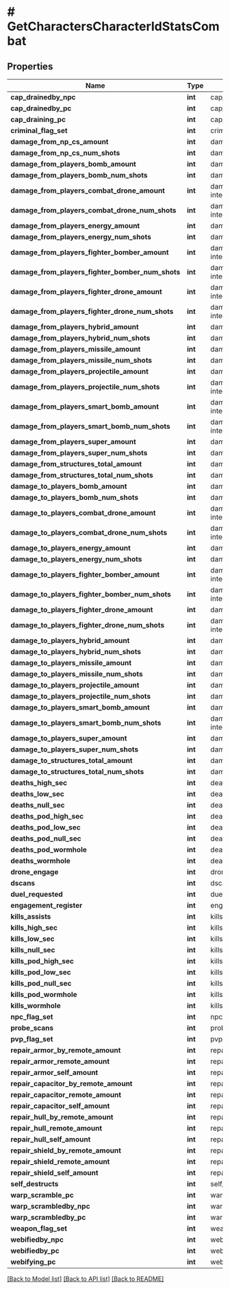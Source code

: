# # GetCharactersCharacterIdStatsCombat

## Properties

Name | Type | Description | Notes
------------ | ------------- | ------------- | -------------
**cap_drainedby_npc** | **int** | cap_drainedby_npc integer | [optional] 
**cap_drainedby_pc** | **int** | cap_drainedby_pc integer | [optional] 
**cap_draining_pc** | **int** | cap_draining_pc integer | [optional] 
**criminal_flag_set** | **int** | criminal_flag_set integer | [optional] 
**damage_from_np_cs_amount** | **int** | damage_from_np_cs_amount integer | [optional] 
**damage_from_np_cs_num_shots** | **int** | damage_from_np_cs_num_shots integer | [optional] 
**damage_from_players_bomb_amount** | **int** | damage_from_players_bomb_amount integer | [optional] 
**damage_from_players_bomb_num_shots** | **int** | damage_from_players_bomb_num_shots integer | [optional] 
**damage_from_players_combat_drone_amount** | **int** | damage_from_players_combat_drone_amount integer | [optional] 
**damage_from_players_combat_drone_num_shots** | **int** | damage_from_players_combat_drone_num_shots integer | [optional] 
**damage_from_players_energy_amount** | **int** | damage_from_players_energy_amount integer | [optional] 
**damage_from_players_energy_num_shots** | **int** | damage_from_players_energy_num_shots integer | [optional] 
**damage_from_players_fighter_bomber_amount** | **int** | damage_from_players_fighter_bomber_amount integer | [optional] 
**damage_from_players_fighter_bomber_num_shots** | **int** | damage_from_players_fighter_bomber_num_shots integer | [optional] 
**damage_from_players_fighter_drone_amount** | **int** | damage_from_players_fighter_drone_amount integer | [optional] 
**damage_from_players_fighter_drone_num_shots** | **int** | damage_from_players_fighter_drone_num_shots integer | [optional] 
**damage_from_players_hybrid_amount** | **int** | damage_from_players_hybrid_amount integer | [optional] 
**damage_from_players_hybrid_num_shots** | **int** | damage_from_players_hybrid_num_shots integer | [optional] 
**damage_from_players_missile_amount** | **int** | damage_from_players_missile_amount integer | [optional] 
**damage_from_players_missile_num_shots** | **int** | damage_from_players_missile_num_shots integer | [optional] 
**damage_from_players_projectile_amount** | **int** | damage_from_players_projectile_amount integer | [optional] 
**damage_from_players_projectile_num_shots** | **int** | damage_from_players_projectile_num_shots integer | [optional] 
**damage_from_players_smart_bomb_amount** | **int** | damage_from_players_smart_bomb_amount integer | [optional] 
**damage_from_players_smart_bomb_num_shots** | **int** | damage_from_players_smart_bomb_num_shots integer | [optional] 
**damage_from_players_super_amount** | **int** | damage_from_players_super_amount integer | [optional] 
**damage_from_players_super_num_shots** | **int** | damage_from_players_super_num_shots integer | [optional] 
**damage_from_structures_total_amount** | **int** | damage_from_structures_total_amount integer | [optional] 
**damage_from_structures_total_num_shots** | **int** | damage_from_structures_total_num_shots integer | [optional] 
**damage_to_players_bomb_amount** | **int** | damage_to_players_bomb_amount integer | [optional] 
**damage_to_players_bomb_num_shots** | **int** | damage_to_players_bomb_num_shots integer | [optional] 
**damage_to_players_combat_drone_amount** | **int** | damage_to_players_combat_drone_amount integer | [optional] 
**damage_to_players_combat_drone_num_shots** | **int** | damage_to_players_combat_drone_num_shots integer | [optional] 
**damage_to_players_energy_amount** | **int** | damage_to_players_energy_amount integer | [optional] 
**damage_to_players_energy_num_shots** | **int** | damage_to_players_energy_num_shots integer | [optional] 
**damage_to_players_fighter_bomber_amount** | **int** | damage_to_players_fighter_bomber_amount integer | [optional] 
**damage_to_players_fighter_bomber_num_shots** | **int** | damage_to_players_fighter_bomber_num_shots integer | [optional] 
**damage_to_players_fighter_drone_amount** | **int** | damage_to_players_fighter_drone_amount integer | [optional] 
**damage_to_players_fighter_drone_num_shots** | **int** | damage_to_players_fighter_drone_num_shots integer | [optional] 
**damage_to_players_hybrid_amount** | **int** | damage_to_players_hybrid_amount integer | [optional] 
**damage_to_players_hybrid_num_shots** | **int** | damage_to_players_hybrid_num_shots integer | [optional] 
**damage_to_players_missile_amount** | **int** | damage_to_players_missile_amount integer | [optional] 
**damage_to_players_missile_num_shots** | **int** | damage_to_players_missile_num_shots integer | [optional] 
**damage_to_players_projectile_amount** | **int** | damage_to_players_projectile_amount integer | [optional] 
**damage_to_players_projectile_num_shots** | **int** | damage_to_players_projectile_num_shots integer | [optional] 
**damage_to_players_smart_bomb_amount** | **int** | damage_to_players_smart_bomb_amount integer | [optional] 
**damage_to_players_smart_bomb_num_shots** | **int** | damage_to_players_smart_bomb_num_shots integer | [optional] 
**damage_to_players_super_amount** | **int** | damage_to_players_super_amount integer | [optional] 
**damage_to_players_super_num_shots** | **int** | damage_to_players_super_num_shots integer | [optional] 
**damage_to_structures_total_amount** | **int** | damage_to_structures_total_amount integer | [optional] 
**damage_to_structures_total_num_shots** | **int** | damage_to_structures_total_num_shots integer | [optional] 
**deaths_high_sec** | **int** | deaths_high_sec integer | [optional] 
**deaths_low_sec** | **int** | deaths_low_sec integer | [optional] 
**deaths_null_sec** | **int** | deaths_null_sec integer | [optional] 
**deaths_pod_high_sec** | **int** | deaths_pod_high_sec integer | [optional] 
**deaths_pod_low_sec** | **int** | deaths_pod_low_sec integer | [optional] 
**deaths_pod_null_sec** | **int** | deaths_pod_null_sec integer | [optional] 
**deaths_pod_wormhole** | **int** | deaths_pod_wormhole integer | [optional] 
**deaths_wormhole** | **int** | deaths_wormhole integer | [optional] 
**drone_engage** | **int** | drone_engage integer | [optional] 
**dscans** | **int** | dscans integer | [optional] 
**duel_requested** | **int** | duel_requested integer | [optional] 
**engagement_register** | **int** | engagement_register integer | [optional] 
**kills_assists** | **int** | kills_assists integer | [optional] 
**kills_high_sec** | **int** | kills_high_sec integer | [optional] 
**kills_low_sec** | **int** | kills_low_sec integer | [optional] 
**kills_null_sec** | **int** | kills_null_sec integer | [optional] 
**kills_pod_high_sec** | **int** | kills_pod_high_sec integer | [optional] 
**kills_pod_low_sec** | **int** | kills_pod_low_sec integer | [optional] 
**kills_pod_null_sec** | **int** | kills_pod_null_sec integer | [optional] 
**kills_pod_wormhole** | **int** | kills_pod_wormhole integer | [optional] 
**kills_wormhole** | **int** | kills_wormhole integer | [optional] 
**npc_flag_set** | **int** | npc_flag_set integer | [optional] 
**probe_scans** | **int** | probe_scans integer | [optional] 
**pvp_flag_set** | **int** | pvp_flag_set integer | [optional] 
**repair_armor_by_remote_amount** | **int** | repair_armor_by_remote_amount integer | [optional] 
**repair_armor_remote_amount** | **int** | repair_armor_remote_amount integer | [optional] 
**repair_armor_self_amount** | **int** | repair_armor_self_amount integer | [optional] 
**repair_capacitor_by_remote_amount** | **int** | repair_capacitor_by_remote_amount integer | [optional] 
**repair_capacitor_remote_amount** | **int** | repair_capacitor_remote_amount integer | [optional] 
**repair_capacitor_self_amount** | **int** | repair_capacitor_self_amount integer | [optional] 
**repair_hull_by_remote_amount** | **int** | repair_hull_by_remote_amount integer | [optional] 
**repair_hull_remote_amount** | **int** | repair_hull_remote_amount integer | [optional] 
**repair_hull_self_amount** | **int** | repair_hull_self_amount integer | [optional] 
**repair_shield_by_remote_amount** | **int** | repair_shield_by_remote_amount integer | [optional] 
**repair_shield_remote_amount** | **int** | repair_shield_remote_amount integer | [optional] 
**repair_shield_self_amount** | **int** | repair_shield_self_amount integer | [optional] 
**self_destructs** | **int** | self_destructs integer | [optional] 
**warp_scramble_pc** | **int** | warp_scramble_pc integer | [optional] 
**warp_scrambledby_npc** | **int** | warp_scrambledby_npc integer | [optional] 
**warp_scrambledby_pc** | **int** | warp_scrambledby_pc integer | [optional] 
**weapon_flag_set** | **int** | weapon_flag_set integer | [optional] 
**webifiedby_npc** | **int** | webifiedby_npc integer | [optional] 
**webifiedby_pc** | **int** | webifiedby_pc integer | [optional] 
**webifying_pc** | **int** | webifying_pc integer | [optional] 

[[Back to Model list]](../../README.md#documentation-for-models) [[Back to API list]](../../README.md#documentation-for-api-endpoints) [[Back to README]](../../README.md)


